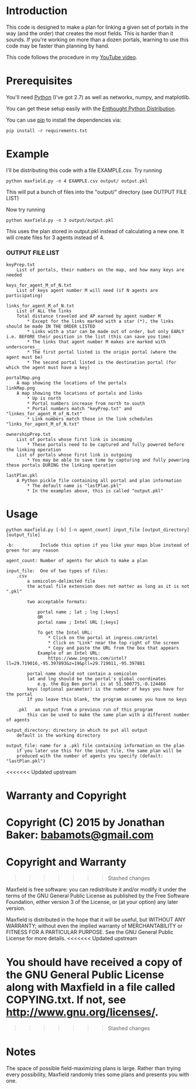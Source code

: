 # Introduction

This code is designed to make a plan for linking a given set of portals in the
way (and the order) that creates the most fields. This is harder than it sounds.
If you're working on more than a dozen portals, learning to use this code may
be faster than planning by hand.

This code follows the procedure in my [YouTube video][0].

# Prerequisites

You'll need [Python][2] (I've got 2.7) as well as networkx, numpy, and matplotlib.

You can get these setup easily with the [Enthought Python Distribution][1].

You can use [pip][3] to install the dependencies via:

    pip install -r requirements.txt

# Example

I'll be distributing this code with a file EXAMPLE.csv. Try running

    python maxfield.py -n 4 EXAMPLE.csv output/ output.pkl

This will put a bunch of files into the "output/" directory (see OUTPUT FILE LIST)

Now try running

    python maxfield.py -n 3 output/output.pkl

This uses the plan stored in output.pkl instead of calculating a new one. It will create files for 3 agents instead of 4.

### OUTPUT FILE LIST

	keyPrep.txt
		List of portals, their numbers on the map, and how many keys are needed

	keys_for_agent_M_of_N.txt
		List of keys agent number M will need (if N agents are participating)

	links_for_agent_M_of_N.txt
		List of ALL the links
		Total distance traveled and AP earned by agent number M
			* Except for the links marked with a star (*), the links should be made IN THE ORDER LISTED
			* Links with a star can be made out of order, but only EARLY i.e. BEFORE their position in the list (this can save you time)
			* The links that agent number M makes are marked with underscores__
			* The first portal listed is the origin portal (where the agent must be)
			* The second portal listed is the destination portal (for which the agent must have a key)

	portalMap.png
		A map showing the locations of the portals
	linkMap.png
		A map showing the locations of portals and links
			* Up is north
			* Portal numbers increase from north to south
			* Portal numbers match "keyPrep.txt" and "linkes_for_agent_M_of_N.txt"
			* Link numbers match those in the link schedules "links_for_agent_M_of_N.txt"

	ownershipPrep.txt
		List of portals whose first link is incoming
			* These portals need to be captured and fully powered before the linking operation
		List of portals whose first link is outgoing
			* You may be able to save time by capturing and fully powering these portals DURING the linking operation

	lastPlan.pkl
		A Python pickle file containing all portal and plan information
			* The default name is "lastPlan.pkl"
			* In the examples above, this is called "output.pkl"

# Usage

    python maxfield.py [-b] [-n agent_count] input_file [output_directory] [output_file]

    -b:          Include this option if you like your maps blue instead of green for any reason

    agent_count: Number of agents for which to make a plan

    input_file:  One of two types of files:
        .csv
            a semicolon-delimited file
            the actual file extension does not matter as long as it is not ".pkl"

            two acceptable formats:
                
                portal name ; lat ; lng [;keys]
                OR
                portal name ; Intel URL [;keys]

                To get the Intel URL:
                    * Click on the portal at ingress.com/intel
                    * Click on "Link" near the top right of the screen
                    * Copy and paste the URL from the box that appears
                Example of an Intel URL:
                    https://www.ingress.com/intel?ll=29.719016,-95.397893&z=19&pll=29.719011,-95.397881

            portal name should not contain a semicolon
            lat and lng should be the portal's global coordinates
                e.g. the Big Ben portal is at 51.500775,-0.124466
            keys (optional parameter) is the number of keys you have for the portal
            If you leave this blank, the program assumes you have no keys

        .pkl   an output from a previous run of this program
            this can be used to make the same plan with a different number of agents

    output_directory: directory in which to put all output
        default is the working directory

    output_file: name for a .pkl file containing information on the plan
        if you later use this for the input file, the same plan will be
        produced with the number of agents you specify (default: "lastPlan.pkl")

<<<<<<< Updated upstream
# Warranty and Copyright

Copyright (C) 2015 by Jonathan Baker: babamots@gmail.com
=======
# Copyright and Warranty
>>>>>>> Stashed changes

Maxfield is free software: you can redistribute it and/or modify
it under the terms of the GNU General Public License as published by
the Free Software Foundation, either version 3 of the License, or
(at your option) any later version.

Maxfield is distributed in the hope that it will be useful,
but WITHOUT ANY WARRANTY; without even the implied warranty of
MERCHANTABILITY or FITNESS FOR A PARTICULAR PURPOSE.  See the
GNU General Public License for more details.
<<<<<<< Updated upstream

You should have received a copy of the GNU General Public License
along with Maxfield in a file called COPYING.txt. If not, see
<http://www.gnu.org/licenses/>.
=======
>>>>>>> Stashed changes

# Notes

The space of possible field-maximizing plans is large. Rather than trying every
possibility, Maxfield randomly tries some plans and presents you with one.

[0]: https://www.youtube.com/watch?v=priezq6Dm4Y
[1]: https://www.enthought.com/downloads/
[2]: https://www.python.org/download/releases/2.7
[3]: https://pypi.python.org/pypi/pip

